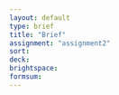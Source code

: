 ```yaml
---
layout: default
type: brief
title: "Brief"
assignment: "assignment2"
sort:
deck:
brightspace:
formsum:
---
```

